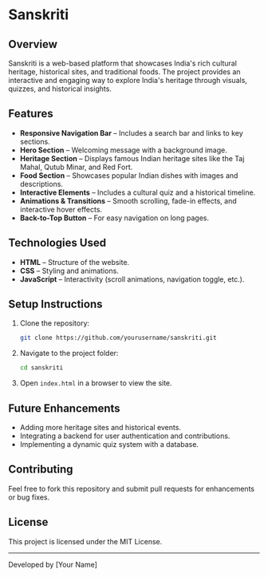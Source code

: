 # Sanskriti

## Overview
Sanskriti is a web-based platform that showcases India's rich cultural heritage, historical sites, and traditional foods. The project provides an interactive and engaging way to explore India's heritage through visuals, quizzes, and historical insights.

## Features
- **Responsive Navigation Bar** – Includes a search bar and links to key sections.
- **Hero Section** – Welcoming message with a background image.
- **Heritage Section** – Displays famous Indian heritage sites like the Taj Mahal, Qutub Minar, and Red Fort.
- **Food Section** – Showcases popular Indian dishes with images and descriptions.
- **Interactive Elements** – Includes a cultural quiz and a historical timeline.
- **Animations & Transitions** – Smooth scrolling, fade-in effects, and interactive hover effects.
- **Back-to-Top Button** – For easy navigation on long pages.

## Technologies Used
- **HTML** – Structure of the website.
- **CSS** – Styling and animations.
- **JavaScript** – Interactivity (scroll animations, navigation toggle, etc.).

## Setup Instructions
1. Clone the repository:
   ```sh
   git clone https://github.com/yourusername/sanskriti.git
   ```
2. Navigate to the project folder:
   ```sh
   cd sanskriti
   ```
3. Open `index.html` in a browser to view the site.

## Future Enhancements
- Adding more heritage sites and historical events.
- Integrating a backend for user authentication and contributions.
- Implementing a dynamic quiz system with a database.

## Contributing
Feel free to fork this repository and submit pull requests for enhancements or bug fixes.

## License
This project is licensed under the MIT License.

---
Developed by [Your Name]

